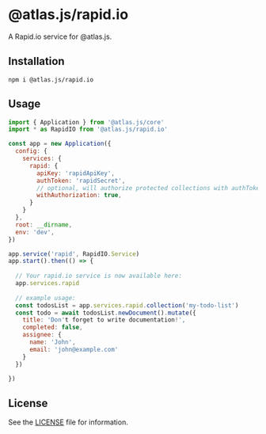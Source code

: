 # @atlas.js/rapid.io

A Rapid.io service for @atlas.js.

## Installation

`npm i @atlas.js/rapid.io`

## Usage

```js
import { Application } from '@atlas.js/core'
import * as RapidIO from '@atlas.js/rapid.io'

const app = new Application({
  config: {
    services: {
      rapid: {
        apiKey: 'rapidApiKey',
        authToken: 'rapidSecret',
        // optional, will authorize protected collections with authToken
        withAuthorization: true,
      }
    }
  },
  root: __dirname,
  env: 'dev',
})

app.service('rapid', RapidIO.Service)
app.start().then(() => {
  
  // Your rapid.io service is now available here:
  app.services.rapid
  
  // example usage:
  const todosList = app.services.rapid.collection('my-todo-list')
  const todo = await todosList.newDocument().mutate({
    title: 'Don't forget to write documentation!',
    completed: false,
    assignee: {
      name: 'John',
      email: 'john@example.com'
    }
  })

})
```

## License

See the [LICENSE](LICENSE) file for information.

